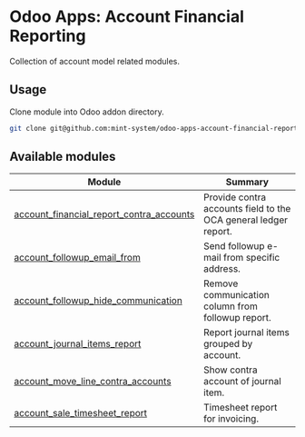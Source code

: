 # Odoo Apps: Account Financial Reporting

Collection of account model related modules.

## Usage

Clone module into Odoo addon directory.

```bash
git clone git@github.com:mint-system/odoo-apps-account-financial-reporting.git ./addons/account_financial_reporting
```

## Available modules

| Module | Summary |
| --- | --- |
| [account_financial_report_contra_accounts](account_financial_report_contra_accounts) |         Provide contra accounts field to the OCA general ledger report. |
| [account_followup_email_from](account_followup_email_from) |         Send followup e-mail from specific address. |
| [account_followup_hide_communication](account_followup_hide_communication) |         Remove communication column from followup report. |
| [account_journal_items_report](account_journal_items_report) |         Report journal items grouped by account. |
| [account_move_line_contra_accounts](account_move_line_contra_accounts) |         Show contra account of journal item. |
| [account_sale_timesheet_report](account_sale_timesheet_report) |         Timesheet report for invoicing. |
